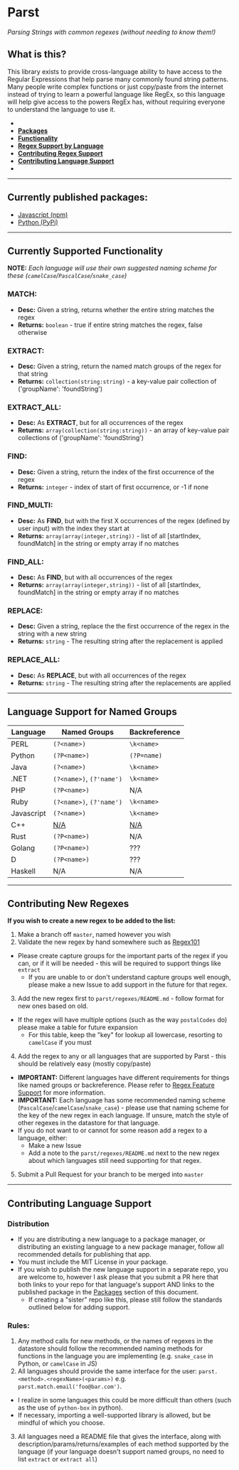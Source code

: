 # Parst
_Parsing Strings with common regexes (without needing to know them!)_

## What is this?
This library exists to provide cross-language ability to have access to the Regular Expressions that help
parse many commonly found string patterns.  Many people write complex functions or just copy/paste from the internet
instead of trying to learn a powerful language like RegEx, so this language will help give access to the powers
RegEx has, without requiring everyone to understand the language to use it.

- **[](#)**
- **[Packages](#packages)**
- **[Functionality](#functionality)**
- **[Regex Support by Language](#feature-support)**
- **[Contributing Regex Support](#)**
- **[Contributing Language Support](#)**
- **[](#)**

---

<a id="packages"></a>
## Currently published packages:
* [Javascript (npm)](https://www.npmjs.com/package/parst)
* [Python (PyPi)](https://pypi.org/project/parst)

---

<a id="functionality"></a>
## Currently Supported Functionality
**NOTE:** _Each language will use their own suggested naming scheme for these (`camelCase`/`PascalCase`/`snake_case`)_

### MATCH:
* **Desc:** Given a string, returns whether the entire string matches the regex
* **Returns:** `boolean` - true if entire string matches the regex, false otherwise

### EXTRACT:
* **Desc:** Given a string, return the named match groups of the regex for that string
* **Returns:** `collection(string:string)` - a  key-value pair collection of ('groupName': 'foundString')

### EXTRACT_ALL:
* **Desc:** As **EXTRACT**, but for all occurrences of the regex
* **Returns:** `array(collection(string:string))` - an array of key-value pair collections of ('groupName': 'foundString')

### FIND:
* **Desc:** Given a string, return the index of the first occurrence of the regex
* **Returns:** `integer` - index of start of first occurrence, or -1 if none

### FIND_MULTI:
* **Desc:** As **FIND**, but with the first X occurrences of the regex (defined by user input) with the index they start at
* **Returns:** `array(array(integer,string))` - list of all [startIndex, foundMatch] in the string or empty array if no matches

### FIND_ALL:
* **Desc:** As **FIND**, but with all occurrences of the regex
* **Returns:** `array(array(integer,string))` - list of all [startIndex, foundMatch] in the string or empty array if no matches

### REPLACE:
* **Desc:** Given a string, replace the the first occurrence of the regex in the string with a new string
* **Returns:** `string` - The resulting string after the replacement is applied

### REPLACE_ALL:
* **Desc:** As **REPLACE**, but with all occurrences of the regex
* **Returns:** `string` - The resulting string after the replacements are applied

---

<a id="featuresupport"></a>
## Language Support for Named Groups

|  Language  |       Named Groups       | Backreference |
|------------|--------------------------|---------------|
| PERL       | `(?<name>)`              | `\k<name>`    |
| Python     | `(?P<name>)`             | `(?P=name)`   |
| Java       | `(?<name>)`              | `\k<name>`    |
| .NET       | `(?<name>)`, `(?'name')` | `\k<name>`    |
| PHP        | `(?P<name>)`             | N/A           |
| Ruby       | `(?<name>)`, `(?'name')` | `\k<name>`    |
| Javascript | `(?<name>)`              | `\k<name>`    |
| C++        | [N/A](https://github.com/tc39/proposal-regexp-named-groups)                     | [N/A](https://github.com/tc39/proposal-regexp-named-groups)           |
| Rust       | `(?P<name>)`             | N/A           |
| Golang     | `(?P<name>)`             | ???           |
| D          | `(?P<name>)`             | ???           |
| Haskell    | N/A                      | N/A           |

---

<a id="addregex"></a>
## Contributing New Regexes

**If you wish to create a new regex to be added to the list:**
1. Make a branch off `master`, named however you wish
2. Validate the new regex by hand somewhere such as [Regex101](https://www.regex101.com)
  - Please create capture groups for the important parts of the regex if you can, or if it will be needed - this will be required to support things like `extract`
    - If you are unable to or don't understand capture groups well enough, please make a new Issue to add support in the future for that regex.
3. Add the new regex first to `parst/regexes/README.md` - follow format for new ones based on old.
  - If the regex will have multiple options (such as the way `postalCodes` do) please make a table for future expansion
    - For this table, keep the "key" for lookup all lowercase, resorting to `camelCase` if you must
4. Add the regex to any or all languages that are supported by Parst - this should be relatively easy (mostly copy/paste)
  - **IMPORTANT:**  Different languages have different requirements for things like named groups or backreference.  Please refer to [Regex Feature Support](#feature-support) for more information.
  - **IMPORTANT:**  Each language has some recommended naming scheme (`PascalCase`/`camelCase`/`snake_case`) - please use that naming scheme for the key of the new regex in each language.  If unsure, match the style of other regexes in the datastore for that language.
  - If you do not want to or cannot for some reason add a regex to a language, either:
    - Make a new Issue
    - Add a note to the `parst/regexes/README.md` next to the new regex about which languages still need supporting for that regex.
5. Submit a Pull Request for your branch to be merged into `master`

---

<a id="addlanguage"></a>
## Contributing Language Support

### Distribution
- If you are distributing a new language to a package manager, or distributing an existing language to a new package manager, follow all recommended details for publishing that app.  
- You must include the MIT License in your package.
- If you wish to publish the new language support in a separate repo, you are welcome to, however I ask please that you submit a PR here that both links to your repo for that language's support AND links to the published package in the [Packages](#packages) section of this document.
  - If creating a "sister" repo like this, please still follow the standards outlined below for adding support.

### Rules:
1. Any method calls for new methods, or the names of regexes in the datastore should follow the recommended naming methods for functions in the language you are implementing (e.g. `snake_case` in Python, or `camelCase` in JS)
2. All languages should provide the same interface for the user:  `parst.<method>.<regexName>(<params>)` e.g. `parst.match.email('foo@bar.com')`.
  - I realize in some languages this could be more difficult than others (such as the use of `python-box` in python).
  - If necessary, importing a well-supported library is allowed, but be mindful of which you choose.
3. All languages need a README file that gives the interface, along with description/params/returns/examples of each method supported by the language (if your language doesn't support named groups, no need to list `extract` or `extract all`)
